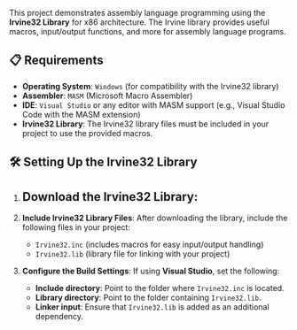 

This project demonstrates assembly language programming using the **Irvine32 Library** for x86 architecture. The Irvine library provides useful macros, input/output functions, and more for assembly language programs.

## 📋 Requirements

- **Operating System**: `Windows` (for compatibility with the Irvine32 library)
- **Assembler**: `MASM` (Microsoft Macro Assembler)
- **IDE**: `Visual Studio` or any editor with MASM support (e.g., Visual Studio Code with the MASM extension)
- **Irvine32 Library**: The Irvine32 library files must be included in your project to use the provided macros.

## 🛠️ Setting Up the Irvine32 Library

1. **Download the Irvine32 Library**:
   -
2. **Include Irvine32 Library Files**:
   After downloading the library, include the following files in your project:
   - `Irvine32.inc` (includes macros for easy input/output handling)
   - `Irvine32.lib` (library file for linking with your project)

3. **Configure the Build Settings**:
   If using **Visual Studio**, set the following:
   - **Include directory**: Point to the folder where `Irvine32.inc` is located.
   - **Library directory**: Point to the folder containing `Irvine32.lib`.
   - **Linker input**: Ensure that `Irvine32.lib` is added as an additional dependency.

